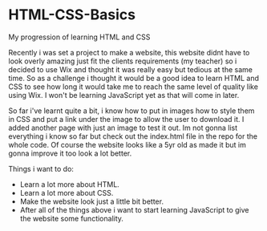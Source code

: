 # HTML-CSS-Basics
My progression of learning HTML and CSS

Recently i was set a project to make a website, this website didnt have to look overly amazing just fit the clients requirements (my teacher) so i decided to use Wix and thought it was really easy but tedious at the same time. So as a challenge i thought it would be a good idea to learn HTML and CSS to see how long it would take me to reach the same level of quality like using Wix. I won't be learning JavaScript yet as that will come in later.

So far i've learnt quite a bit, i know how to put in images how to style them in CSS and put a link under the image to allow the user to download it. I added another page with just an image to test it out. Im not gonna list everything i know so far but check out the index.html file in the repo for the whole code. Of course the website looks like a 5yr old as made it but im gonna improve it too look a lot better.

Things i want to do:
- Learn a lot more about HTML.
- Learn a lot more about CSS.
- Make the website look just a little bit better.
- After all of the things above i want to start learning JavaScript to give the website some functionality.
